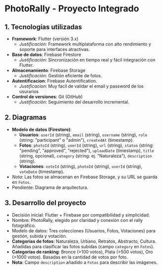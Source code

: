 # PhotoRally - Proyecto Integrado

## 1. Tecnologías utilizadas
- **Framework**: Flutter (versión 3.x)
  - *Justificación*: Framework multiplataforma con alto rendimiento y soporte para interfaces atractivas.
- **Base de datos**: Firebase Firestore
  - *Justificación*: Sincronización en tiempo real y fácil integración con Flutter.
- **Almacenamiento**: Firebase Storage
  - *Justificación*: Gestión eficiente de fotos.
- **Autentificacion**: Firebase Autentification.
  - *Justificacion*: Muy facil de validar el email y password de los usurarios
- **Control de versiones**: Git (GitHub)
  - *Justificación*: Seguimiento del desarrollo incremental.

## 2. Diagramas
- **Modelo de datos (Firestore)**:  
  - **Usuarios**: `userId` (string), `email` (string), `username` (string), `role` (string: "participant" o "admin"), `createdAt` (timestamp).  
  - **Fotos**: `photoId` (string), `userId` (string), `url` (string), `status` (string: "pending", "approved", "rejected"), `uploadDate` (timestamp), `title` (string, opcional), `category` (string: ej. "Naturaleza"), `description` (string).  
  - **Votaciones**: `voteId` (string), `photoId` (string), `userId` (string), `voteDate` (timestamp).  
- *Nota*: Las fotos se almacenan en Firebase Storage, y su URL se guarda en `Fotos`.  
- Pendiente: Diagrama de arquitectura.

## 3. Desarrollo del proyecto
- Decisión inicial: Flutter + Firebase por compatibilidad y simplicidad.  
- Nombre: PhotoRally, elegido por claridad y conexión con el rally fotográfico.  
- Modelo de datos: Tres colecciones (Usuarios, Fotos, Votaciones) para gestión, subida y votación.  
- **Categorías de fotos**: Naturaleza, Urbano, Retratos, Abstracto, Cultura. Añadidas para clasificar las fotos subidas (campo `category` en `Fotos`).  
- **Categorías de ranking**: Bronce (>100 votos), Plata (>500 votos), Oro (>1000 votos). Basadas en la cantidad de votos por foto.  
- **Nota**: Campo `description` añadido a `Fotos` para describir las imágenes.
